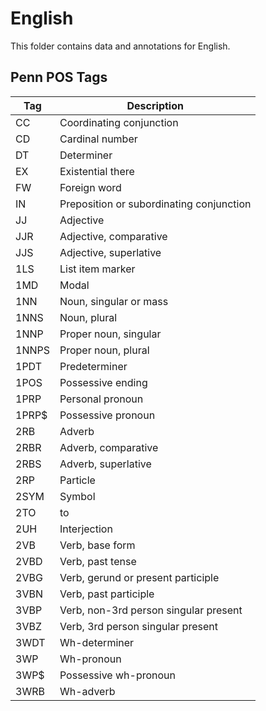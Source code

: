 # English

This folder contains data and annotations for English.

## Penn POS Tags

Tag   | Description
----- | -----------
CC    | Coordinating conjunction
CD    | Cardinal number
DT    | Determiner
EX    | Existential there
FW    | Foreign word
IN    | Preposition or subordinating conjunction
JJ    | Adjective
JJR   | Adjective, comparative
JJS   | Adjective, superlative
1LS   | List item marker
1MD   | Modal
1NN   | Noun, singular or mass
1NNS  | Noun, plural
1NNP  | Proper noun, singular
1NNPS | Proper noun, plural
1PDT  | Predeterminer
1POS  | Possessive ending
1PRP  | Personal pronoun
1PRP$ | Possessive pronoun
2RB   | Adverb
2RBR  | Adverb, comparative
2RBS  | Adverb, superlative
2RP   | Particle
2SYM  | Symbol
2TO   | to
2UH   | Interjection
2VB   | Verb, base form
2VBD  | Verb, past tense
2VBG  | Verb, gerund or present participle
3VBN  | Verb, past participle
3VBP  | Verb, non-3rd person singular present
3VBZ  | Verb, 3rd person singular present
3WDT  | Wh-determiner
3WP   | Wh-pronoun
3WP$  | Possessive wh-pronoun
3WRB  | Wh-adverb
